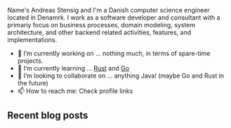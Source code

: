 <!--
**denDAY04/denDAY04** is a ✨ _special_ ✨ repository because its `README.md` (this file) appears on your GitHub profile.

Here are some ideas to get you started:

- 🤔 I’m looking for help with ...
- 💬 Ask me about ...
- 😄 Pronouns: ...
- ⚡ Fun fact: ...
-->


Name's Andreas Stensig and I'm a Danish computer science engineer located in Denamrk. I work as a software developer and consultant with a primariy focus on business processes, domain modeling, system architecture, and other backend related activities, features, and implementations. 

- 🔭 I’m currently working on ... nothing much, in terms of spare-time projects.
- 🌱 I’m currently learning ... [Rust](https://www.rust-lang.org/) and [Go](https://golang.org/)
- 👯 I’m looking to collaborate on ... anything Java! (maybe Go and Rust in the future)
- 📫 How to reach me: Check profile links

## Recent blog posts
<!-- BLOG-POST-LIST:START -->
<!-- BLOG-POST-LIST:END -->
